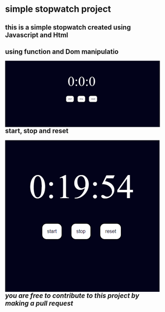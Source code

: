 # simple stopwatch project
## this is a simple stopwatch created using Javascript and Html
## using function and Dom manipulatio
<img src="stopwatchDesktop.png"
     alt="stopwatch icon"
     style="float: left; margin-right: 10px;" />
## start, stop and reset 
<img src="stopwatch.png"
     alt="stopwatch"
     style="float: left; margin-right: 10px;" />
## <i> you are free to contribute to this project by making a pull request <i>

